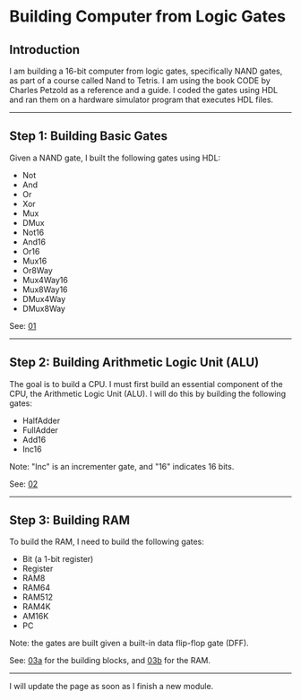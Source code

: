# Building Computer from Logic Gates

## Introduction
I am building a 16-bit computer from logic gates, specifically NAND gates, as part of a course called Nand to Tetris. I am using the book CODE by Charles Petzold as a reference and a guide. I coded the gates using HDL and ran them on a hardware simulator program that executes HDL files.

---

## Step 1: Building Basic Gates
Given a NAND gate, I built the following gates using HDL:
- Not
- And
- Or
- Xor
- Mux
- DMux
- Not16
- And16
- Or16
- Mux16
- Or8Way
- Mux4Way16
- Mux8Way16
- DMux4Way
- DMux8Way

See: [01](01)

---

## Step 2: Building Arithmetic Logic Unit (ALU)
The goal is to build a CPU. I must first build an essential component of the CPU, the Arithmetic Logic Unit (ALU). I will do this by building the following gates:
- HalfAdder
- FullAdder
- Add16
- Inc16

Note: "Inc" is an incrementer gate, and "16" indicates 16 bits.

See: [02](02)

---

## Step 3: Building RAM
To build the RAM, I need to build the following gates:
- Bit (a 1-bit register)
- Register
- RAM8
- RAM64
- RAM512
- RAM4K
- AM16K
- PC

Note: the gates are built given a built-in data flip-flop gate (DFF).

See: [03a](03a) for the building blocks, and [03b](03b) for the RAM.

---

I will update the page as soon as I finish a new module.

